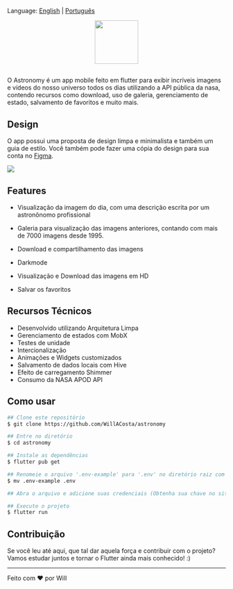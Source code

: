 Language: [English](https://github.com/WillACosta/astronomy) | [Português](https://github.com/WillACosta/astronomy/tree/main/translations/pt-BR)

<div align="center">
  <img src="https://imgur.com/U1p21DT.png" width="100" height="100" />
</div>

##

O Astronomy é um app mobile feito em flutter para exibir incríveis imagens e vídeos do nosso universo todos os dias utilizando a API pública da nasa, contendo recursos como download, uso de galeria, gerenciamento de estado, salvamento de favoritos e muito mais.

## Design

O app possui uma proposta de design limpa e minimalista e também um guia de estilo. Você também pode fazer uma cópia do design para sua conta no [Figma](https://www.figma.com/file/3vfTFRteEH1hAvT6D5igl0/Astronomy-App-Concept?node-id=157%3A14).

<img src='https://i.imgur.com/KIzTLgV.jpg' />

## Features

- Visualização da imagem do dia, com uma descrição escrita por um astronônomo profissional

- Galeria para visualização das imagens anteriores, contando com mais de 7000 imagens desde 1995.

- Download e compartilhamento das imagens

- Darkmode

- Visualização e Download das imagens em HD

- Salvar os favoritos

## Recursos Técnicos

- Desenvolvido utilizando Arquitetura Limpa
- Gerenciamento de estados com MobX
- Testes de unidade
- Intercionalização
- Animações e Widgets customizados
- Salvamento de dados locais com Hive
- Efeito de carregamento Shimmer
- Consumo da NASA APOD API

## Como usar

```bash
## Clone este repositório
$ git clone https://github.com/WillACosta/astronomy

## Entre no diretório
$ cd astronomy

## Instale as dependências
$ flutter pub get

## Renomeie o arquivo '.env-example' para '.env' no diretório raiz com
$ mv .env-example .env

## Abra o arquivo e adicione suas credenciais (Obtenha sua chave no site da NASA https://api.nasa.gov/)

## Execute o projeto
$ flutter run
```

## Contribuição

Se você leu até aqui, que tal dar aquela força e contribuir com o projeto? Vamos estudar juntos e tornar o Flutter ainda mais conhecido! :)

---

Feito com ❤️ por Will
